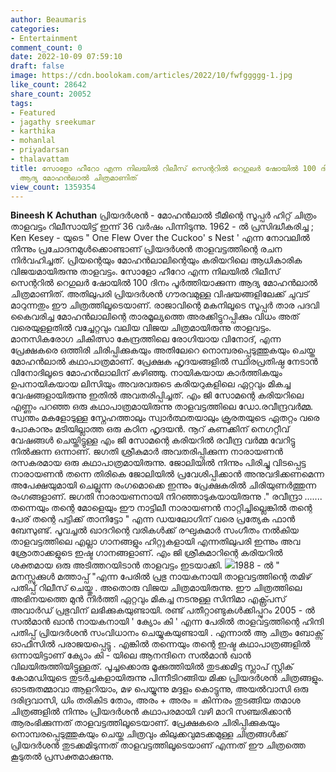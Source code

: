 ```yaml
---
author: Beaumaris
categories:
- Entertainment
comment_count: 0
date: 2022-10-09 07:59:10
draft: false
image: https://cdn.boolokam.com/articles/2022/10/fwfggggg-1.jpg
like_count: 28642
share_count: 20052
tags:
- Featured
- jagathy sreekumar
- karthika
- mohanlal
- priyadarsan
- thalavattam
title: സോളോ ഹീറോ എന്ന നിലയിൽ റിലീസ് സെന്ററിൽ റെഗുലർ ഷോയിൽ 100 ദിനം പൂർത്തിയാക്കുന്ന
  ആദ്യ മോഹൻലാൽ ചിത്രമാണിത്
view_count: 1359354
---
```


**Bineesh K Achuthan** പ്രിയദർശൻ - മോഹൻലാൽ ടീമിന്റെ സൂപ്പർ ഹിറ്റ് ചിത്രം താളവട്ടം റിലീസായിട്ട് ഇന്ന് 36 വർഷം പിന്നിടുന്നു. 1962 - ൽ പ്രസിദ്ധീകരിച്ച ; Ken Kesey - യുടെ " One Flew Over the Cuckoo' s Nest ' എന്ന നോവലിൽ നിന്നും പ്രചോദനമുൾക്കൊണ്ടാണ് പ്രിയദർശൻ താളവട്ടത്തിന്റെ രചന നിർവഹിച്ചത്. പ്രിയന്റെയും മോഹൻലാലിന്റെയും കരിയറിലെ ആധികാരിക വിജയമായിരുന്നു താളവട്ടം. സോളോ ഹീറോ എന്ന നിലയിൽ റിലീസ് സെന്ററിൽ റെഗുലർ ഷോയിൽ 100 ദിനം പൂർത്തിയാക്കുന്ന ആദ്യ മോഹൻലാൽ ചിത്രമാണിത്. അതിലുപരി പ്രിയദർശൻ ഗൗരവമുള്ള വിഷയങ്ങളിലേക്ക് ചുവട് മാറുന്നതും ഈ ചിത്രത്തിലൂടെയാണ്. രാജാവിന്റെ മകനിലൂടെ സൂപ്പർ താര പദവി കൈവരിച്ച മോഹൻലാലിന്റെ താരമൂല്യത്തെ അരക്കിട്ടുറപ്പിക്കും വിധം അത് വരെയുളളതിൽ വച്ചേറ്റവും വലിയ വിജയ ചിത്രമായിരുന്നു താളവട്ടം. മാനസികരോഗ ചികിത്സാ കേന്ദ്രത്തിലെ രോഗിയായ വിനോദ്, എന്ന പ്രേക്ഷകരെ ഒത്തിരി ചിരിപ്പിക്കുകയും അതിലേറെ നൊമ്പരപ്പെടുത്തുകയും ചെയ്ത മോഹൻലാൽ കഥാപാത്രമാണ്. പ്രേക്ഷക ഹൃദയങ്ങളിൽ സ്ഥിരപ്രതിഷ്ഠ നേടാൻ വിനോദിലൂടെ മോഹൻലാലിന് കഴിഞ്ഞു. നായികയായ കാർത്തികയും ഉപനായികയായ ലിസിയും അവരവരുടെ കരിയറുകളിലെ ഏറ്റവും മികച്ച വേഷങ്ങളായിരുന്നു ഇതിൽ അവതരിപ്പിച്ചത്. എം ജി സോമന്റെ കരിയറിലെ എണ്ണം പറഞ്ഞ ഒരു കഥാപാത്രമായിരുന്നു താളവട്ടത്തിലെ ഡോ.രവീന്ദ്രവർമ്മ. സ്വന്തം മകളോടുള്ള സ്നേഹത്താലും സ്വാർത്ഥതയാലും ക്രൂരതയുടെ ഏതറ്റം വരെ പോകാനും മടിയില്ലാത്ത ഒരു കഠിന ഹൃദയൻ. നൂറ് കണക്കിന് നെഗറ്റീവ് വേഷങ്ങൾ ചെയ്തിട്ടുള്ള എം ജി സോമന്റെ കരിയറിൽ രവീന്ദ്ര വർമ്മ വേറിട്ടു നിൽക്കുന്ന ഒന്നാണ്. ജഗതി ശ്രീകുമാർ അവതരിപ്പിക്കുന്ന നാരായണൻ രസകരമായ ഒരു കഥാപാത്രമായിരുന്നു. ജോലിയിൽ നിന്നും പിരിച്ചു വിടപ്പെട്ട നാരായണൻ തന്നെ തിരികെ ജോലിയിൽ പ്രവേശിപ്പിക്കാൻ അനുവദിക്കണമെന്ന അപേക്ഷയുമായി ചെല്ലുന്ന രംഗമൊക്കെ ഇന്നും പ്രേക്ഷകരിൽ ചിരിയുണർത്തുന്ന രംഗങ്ങളാണ്. ജഗതി നാരായണനായി നിറഞ്ഞാടുകയായിരുന്നു ." രവീന്ദ്രാ ....... തന്നെയും തന്റെ മോളെയും ഈ നാട്ടിലീ നാരായണൻ നാറ്റിച്ചില്ലെങ്കിൽ തന്റെ പേര് തന്റെ പട്ടിക്ക് താനിട്ടോ " എന്ന ഡയലോഗിന് വരെ പ്രത്യേക ഫാൻ ബേസുണ്ട്. പൂവച്ചൽ ഖാദറിന്റെ വരികൾക്ക് രഘുകുമാർ സംഗീതം നൽകിയ താളവട്ടത്തിലെ എല്ലാ ഗാനങ്ങളും ഹിറ്റുകളായി എന്നതിലുപരി ഇന്നും അവ ശ്രോതാക്കളുടെ ഇഷ്ട ഗാനങ്ങളാണ്. എം ജി ശ്രീകുമാറിന്റെ കരിയറിൽ ശക്തമായ ഒരു അടിത്തറയിടാൻ താളവട്ടം ഇടയാക്കി. ![](https://cdn.boolokam.com/articles/2022/10/fwfggggg-1.jpg)1988 - ൽ " മനസ്സുക്കുൾ മത്താപ്പ് "എന്ന പേരിൽ പ്രഭു നായകനായി താളവട്ടത്തിന്റെ തമിഴ് പതിപ്പ് റിലീസ് ചെയ്തു . അതൊരു വിജയ ചിത്രമായിരുന്നു. ഈ ചിത്രത്തിലെ അഭിനയത്തെ മുൻ നിർത്തി ഏറ്റവും മികച്ച നടനുള്ള സിനിമാ എക്സ്പ്രസ് അവാർഡ് പ്രഭുവിന് ലഭിക്കുകയുണ്ടായി. രണ്ട് പതീറ്റാണ്ടുകൾക്കിപ്പുറം 2005 - ൽ സൽമാൻ ഖാൻ നായകനായി ' ക്യോം കി ' എന്ന പേരിൽ താളവട്ടത്തിന്റെ ഹിന്ദി പതിപ്പ് പ്രിയദർശൻ സംവിധാനം ചെയ്യുകയുണ്ടായി . എന്നാൽ ആ ചിത്രം ബോക്സ് ഓഫീസിൽ പരാജയപ്പെട്ടു . എങ്കിൽ തന്നെയും തന്റെ ഇഷ്ട കഥാപാത്രങ്ങളിൽ ഒന്നായിട്ടാണ് ക്യോം കി - യിലെ ആനന്ദിനെ സൽമാൻ ഖാൻ വിലയിരുത്തിയിട്ടുള്ളത്. പൂച്ചക്കൊരു മൂക്കുത്തിയിൽ തുടക്കമിട്ട സ്ലാപ് സ്റ്റിക് കോമഡിയുടെ തുടർച്ചകളായിരുന്നു പിന്നീടിറങ്ങിയ മിക്ക പ്രിയദർശൻ ചിത്രങ്ങളും. ഓടരുതമ്മാവാ ആളറിയാം, മഴ പെയ്യുന്നു മദ്ദളം കൊട്ടുന്നു, അയൽവാസി ഒരു ദരിദ്രവാസി, ധിം തരികിട തോം, അരം + അരം = കിന്നരം തുടങ്ങിയ തമാശ ചിത്രങ്ങളിൽ നിന്നും പ്രിയദർശൻ കഥാപരമായി വഴി മാറി സഞ്ചരിക്കാൻ ആരംഭിക്കുന്നത് താളവട്ടത്തിലൂടെയാണ്. പ്രേക്ഷകരെ ചിരിപ്പിക്കുകയും നൊമ്പരപ്പെടുത്തുകയും ചെയ്ത ചിത്രവും കിലുക്കവുമടക്കമുള്ള ചിത്രങ്ങൾക്ക് പ്രിയദർശൻ തുടക്കമിടുന്നത് താളവട്ടത്തിലൂടെയാണ് എന്നത് ഈ ചിത്രത്തെ കൂടുതൽ പ്രസക്തമാക്കുന്നു.